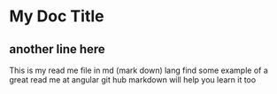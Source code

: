 # My Doc Title
## another line here
This is my read me file in md  (mark down) lang
find some example of a great read me at angular
git hub markdown will help you learn it too
